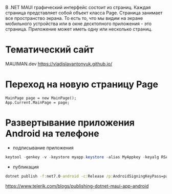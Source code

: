 В .NET MAUI графический интерфейс состоит из страниц. Каждая страница представляет собой объект класса Page. Страница занимает все пространство экрана. То есть то, что мы видим на экране мобильного устройства или в окне десктопного приложения - это страница. Приложение может иметь одну или несколько страниц.


# Тематический сайт

MAUIMAN.dev
https://vladislavantonyuk.github.io/

# Переход на новую страницу Page

```Csharp
MainPage page = new MainPage();
App.Current.MainPage = page;
```


# Развертывание приложения Android на телефоне

- подписывание приложения 

```powershell
keytool -genkey -v -keystore myapp.keystore -alias MyAppkey -keyalg RSA -keysize 2048 -validity 10000
```

- публикация

```cmd
dotnet publish -f:net7.0-android -c:Release /p:AndroidSigningKeyPass=password /p:AndroidSigningStorePass=password
```

https://www.telerik.com/blogs/publishing-dotnet-maui-app-android















